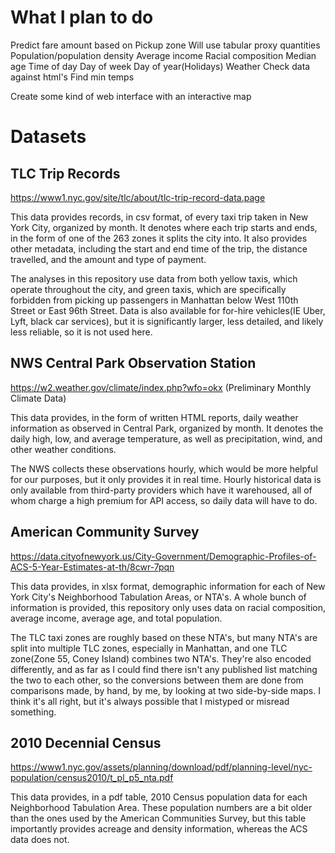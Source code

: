 # What I plan to do

Predict fare amount based on
    Pickup zone
        Will use tabular proxy quantities
            Population/population density
            Average income
            Racial composition
            Median age
    Time of day
    Day of week
    Day of year(Holidays)
    Weather
        Check data against html's
        Find min temps

Create some kind of web interface with an interactive map

# Datasets

## TLC Trip Records

https://www1.nyc.gov/site/tlc/about/tlc-trip-record-data.page

This data provides records, in csv format, of every taxi trip taken in New York City, organized by month. It denotes where each trip starts and ends, in the form of one of the 263 zones it splits the city into. It also provides other metadata, including the start and end time of the trip, the distance travelled, and the amount and type of payment.

The analyses in this repository use data from both yellow taxis, which operate throughout the city, and green taxis, which are specifically forbidden from picking up passengers in Manhattan below West 110th Street or East 96th Street. Data is also available for for-hire vehicles(IE Uber, Lyft, black car services), but it is significantly larger, less detailed, and likely less reliable, so it is not used here.

## NWS Central Park Observation Station

https://w2.weather.gov/climate/index.php?wfo=okx (Preliminary Monthly Climate Data)

This data provides, in the form of written HTML reports, daily weather information as observed in Central Park, organized by month. It denotes the daily high, low, and average temperature, as well as precipitation, wind, and other weather conditions.

The NWS collects these observations hourly, which would be more helpful for our purposes, but it only provides it in real time. Hourly historical data is only available from third-party providers which have it warehoused, all of whom charge a high premium for API access, so daily data will have to do.

## American Community Survey

https://data.cityofnewyork.us/City-Government/Demographic-Profiles-of-ACS-5-Year-Estimates-at-th/8cwr-7pqn

This data provides, in xlsx format, demographic information for each of New York City's Neighborhood Tabulation Areas, or NTA's. A whole bunch of information is provided, this repository only uses data on racial composition, average income, average age, and total population.

The TLC taxi zones are roughly based on these NTA's, but many NTA's are split into multiple TLC zones, especially in Manhattan, and one TLC zone(Zone 55, Coney Island) combines two NTA's. They're also encoded differently, and as far as I could find there isn't any published list matching the two to each other, so the conversions between them are done from comparisons made, by hand, by me, by looking at two side-by-side maps. I think it's all right, but it's always possible that I mistyped or misread something.

## 2010 Decennial Census

https://www1.nyc.gov/assets/planning/download/pdf/planning-level/nyc-population/census2010/t_pl_p5_nta.pdf

This data provides, in a pdf table, 2010 Census population data for each Neighborhood Tabulation Area. These population numbers are a bit older than the ones used by the American Communities Survey, but this table importantly provides acreage and density information, whereas the ACS data does not.